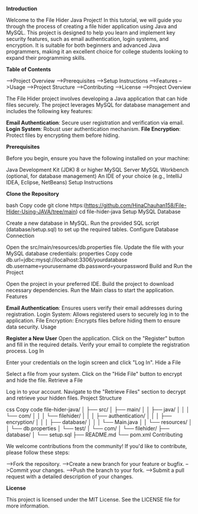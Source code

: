**Introduction**

Welcome to the File Hider Java Project! In this tutorial, we will guide you through the process of creating a file hider application using Java and MySQL. This project is designed to help you learn and implement key security features, such as email authentication, login systems, and encryption. It is suitable for both beginners and advanced Java programmers, making it an excellent choice for college students looking to expand their programming skills.

**Table of Contents**

–>Project Overview
–>Prerequisites
–>Setup Instructions
–>Features
–>Usage
–>Project Structure
–>Contributing
–>License
–>Project Overview

The File Hider project involves developing a Java application that can hide files securely. The project leverages MySQL for database management and includes the following key features:

**Email Authentication**: Secure user registration and verification via email.
**Login System**: Robust user authentication mechanism.
**File Encryption**: Protect files by encrypting them before hiding.

**Prerequisites**

Before you begin, ensure you have the following installed on your machine:

Java Development Kit (JDK) 8 or higher
MySQL Server
MySQL Workbench (optional, for database management)
An IDE of your choice (e.g., IntelliJ IDEA, Eclipse, NetBeans)
Setup Instructions

**Clone the Repository**

bash
Copy code
git clone https:(https://github.com/HinaChauhan158/File-Hider-Using-JAVA/tree/main)
cd file-hider-java
Setup MySQL Database

Create a new database in MySQL.
Run the provided SQL script (database/setup.sql) to set up the required tables.
Configure Database Connection

Open the src/main/resources/db.properties file.
Update the file with your MySQL database credentials:
properties
Copy code
db.url=jdbc:mysql://localhost:3306/yourdatabase
db.username=yourusername
db.password=yourpassword
Build and Run the Project

Open the project in your preferred IDE.
Build the project to download necessary dependencies.
Run the Main class to start the application.
Features

**Email Authentication**: Ensures users verify their email addresses during registration.
Login System: Allows registered users to securely log in to the application.
File Encryption: Encrypts files before hiding them to ensure data security.
Usage

**Register a New User**
Open the application.
Click on the "Register" button and fill in the required details.
Verify your email to complete the registration process.
Log In

Enter your credentials on the login screen and click "Log In".
Hide a File

Select a file from your system.
Click on the "Hide File" button to encrypt and hide the file.
Retrieve a File

Log in to your account.
Navigate to the "Retrieve Files" section to decrypt and retrieve your hidden files.
Project Structure

css
Copy code
file-hider-java/
│
├── src/
│   ├── main/
│   │   ├── java/
│   │   │   └── com/
│   │   │       └── filehider/
│   │   │           ├── authentication/
│   │   │           ├── encryption/
│   │   │           ├── database/
│   │   │           └── Main.java
│   │   └── resources/
│   │       └── db.properties
│   └── test/
│       └── com/
│           └── filehider/
├── database/
│   └── setup.sql
├── README.md
└── pom.xml
Contributing

We welcome contributions from the community! If you'd like to contribute, please follow these steps:

–>Fork the repository.
–>Create a new branch for your feature or bugfix.
–>Commit your changes.
–>Push the branch to your fork.
–>Submit a pull request with a detailed description of your changes.

**License**

This project is licensed under the MIT License. See the LICENSE file for more information.

